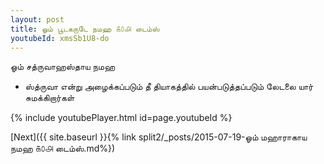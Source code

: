 ```yaml
---
layout: post
title: ஓம் பூடகருடே நமஹ ௧௦௮ டைம்ஸ்
youtubeId: xmsSb1U8-do
---
```

 
 
 ஓம் சத்ருவாஹஸ்தாய நமஹ  
 
 - ஸ்த்ருவா என்று அழைக்கப்படும் தீ தியாகத்தில் பயன்படுத்தப்படும் லேடலை யார் சுமக்கிறார்கள் 
 
  
 
  
 
 
 
 
 
 


{% include youtubePlayer.html id=page.youtubeId %}
 
[Next]({{ site.baseurl }}{% link  split2/_posts/2015-07-19-ஓம் மஹாராகாய நமஹ ௧௦௮ டைம்ஸ்.md%})
 
